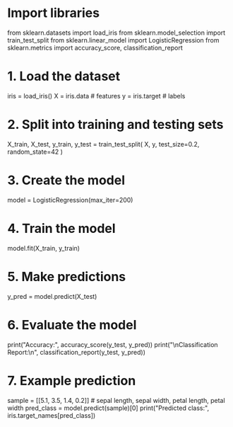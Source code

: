 
# Import libraries
from sklearn.datasets import load_iris
from sklearn.model_selection import train_test_split
from sklearn.linear_model import LogisticRegression
from sklearn.metrics import accuracy_score, classification_report

# 1. Load the dataset
iris = load_iris()
X = iris.data  # features
y = iris.target  # labels

# 2. Split into training and testing sets
X_train, X_test, y_train, y_test = train_test_split(
    X, y, test_size=0.2, random_state=42
)

# 3. Create the model
model = LogisticRegression(max_iter=200)

# 4. Train the model
model.fit(X_train, y_train)

# 5. Make predictions
y_pred = model.predict(X_test)

# 6. Evaluate the model
print("Accuracy:", accuracy_score(y_test, y_pred))
print("\nClassification Report:\n", classification_report(y_test, y_pred))

# 7. Example prediction
sample = [[5.1, 3.5, 1.4, 0.2]]  # sepal length, sepal width, petal length, petal width
pred_class = model.predict(sample)[0]
print("Predicted class:", iris.target_names[pred_class])

